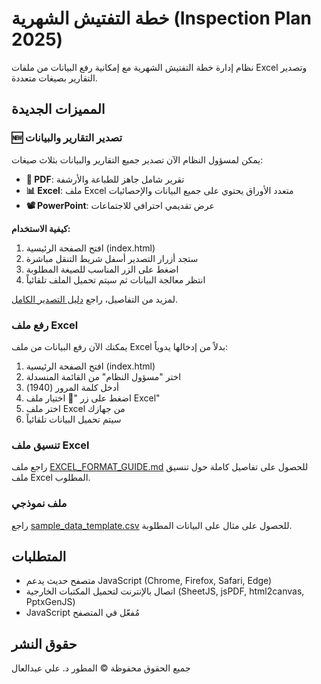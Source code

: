 # خطة التفتيش الشهرية (Inspection Plan 2025)

نظام إدارة خطة التفتيش الشهرية مع إمكانية رفع البيانات من ملفات Excel وتصدير التقارير بصيغات متعددة.

## المميزات الجديدة

### 🆕 تصدير التقارير والبيانات
يمكن لمسؤول النظام الآن تصدير جميع التقارير والبيانات بثلاث صيغات:
- **📄 PDF**: تقرير شامل جاهز للطباعة والأرشفة
- **📊 Excel**: ملف Excel متعدد الأوراق يحتوي على جميع البيانات والإحصائيات
- **📽️ PowerPoint**: عرض تقديمي احترافي للاجتماعات

**كيفية الاستخدام:**
1. افتح الصفحة الرئيسية (index.html)
2. ستجد أزرار التصدير أسفل شريط التنقل مباشرة
3. اضغط على الزر المناسب للصيغة المطلوبة
4. انتظر معالجة البيانات ثم سيتم تحميل الملف تلقائياً

لمزيد من التفاصيل، راجع [دليل التصدير الكامل](EXPORT_FEATURE_GUIDE.md).

### رفع ملف Excel
يمكنك الآن رفع البيانات من ملف Excel بدلاً من إدخالها يدوياً:
1. افتح الصفحة الرئيسية (index.html)
2. اختر "مسؤول النظام" من القائمة المنسدلة
3. أدخل كلمة المرور (1940)
4. اضغط على زر "📁 اختيار ملف Excel"
5. اختر ملف Excel من جهازك
6. سيتم تحميل البيانات تلقائياً

### تنسيق ملف Excel
راجع ملف [EXCEL_FORMAT_GUIDE.md](EXCEL_FORMAT_GUIDE.md) للحصول على تفاصيل كاملة حول تنسيق ملف Excel المطلوب.

### ملف نموذجي
راجع [sample_data_template.csv](sample_data_template.csv) للحصول على مثال على البيانات المطلوبة.

## المتطلبات
- متصفح حديث يدعم JavaScript (Chrome, Firefox, Safari, Edge)
- اتصال بالإنترنت لتحميل المكتبات الخارجية (SheetJS, jsPDF, html2canvas, PptxGenJS)
- JavaScript مُفعّل في المتصفح

## حقوق النشر
جميع الحقوق محفوظة © المطور د. علي عبدالعال
